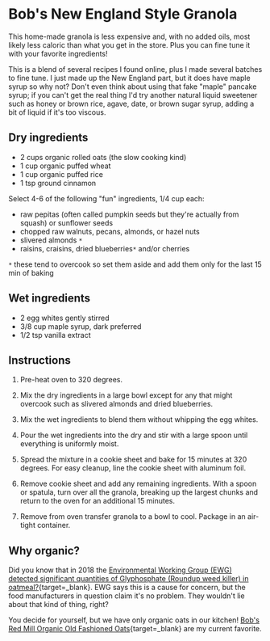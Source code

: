 # Bob's New England Style Granola

This home-made granola is less expensive and, with no added oils, most likely less caloric than what you get in the store. Plus you can fine tune it with your favorite ingredients!

This is a blend of several recipes I found online, plus I made several batches to fine tune. I just made up the New England part, but it does have maple syrup so why not? Don't even think about using that fake "maple" pancake syrup; if you can't get the real thing I'd try another natural liquid sweetener such as honey or brown rice, agave, date, or brown sugar syrup, adding a bit of liquid if it's too viscous.

## Dry ingredients

 - 2 cups organic rolled oats (the slow cooking kind)
 - 1 cup organic puffed wheat
 - 1 cup organic puffed rice
 - 1 tsp ground cinnamon

Select 4-6 of the following "fun" ingredients, 1/4 cup each:

  - raw pepitas (often called pumpkin seeds but they're actually from squash) or sunflower seeds
  - chopped raw walnuts, pecans, almonds, or hazel nuts
  - slivered almonds `*`
  - raisins, craisins, dried blueberries`*` and/or cherries

`*` these tend to overcook so set them aside and add them only for the last 15 min of baking

## Wet ingredients

 - 2 egg whites gently stirred
 - 3/8 cup maple syrup, dark preferred
 - 1/2 tsp vanilla extract

## Instructions

1. Pre-heat oven to 320 degrees.

2. Mix the dry ingredients in a large bowl except for any that might overcook such as slivered almonds and dried blueberries.

3. Mix the wet ingredients to blend them without whipping the egg whites.

4. Pour the wet ingredients into the dry and stir with a large spoon until everything is uniformly moist.

5. Spread the mixture in a cookie sheet and bake for 15 minutes at 320 degrees. For easy cleanup, line the cookie sheet with aluminum foil.

6. Remove cookie sheet and add any remaining ingredients. With a spoon or spatula, turn over all the granola, breaking up the largest chunks and return to the oven for an additional 15 minutes.

7. Remove from oven transfer granola to a bowl to cool. Package in an air-tight container.

## Why organic?

Did you know that in 2018 the [Environmental Working Group (EWG) detected significant quantities of Glyphosphate (Roundup weed killer) in oatmeal?](https://www.health.com/nutrition/pesticides-in-oatmeal){target=_blank}. EWG says this is a cause for concern, but the food manufacturers in question claim it's no problem. They wouldn't lie about that kind of thing, right?

You decide for yourself, but we have only organic oats in our kitchen! [Bob's Red Mill Organic Old Fashioned Oats](https://www.bobsredmill.com/organic-regular-rolled-oats.html){target=_blank} are my current favorite.